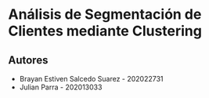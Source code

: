 # **Análisis de Segmentación de Clientes mediante Clustering**

## **Autores**  
- Brayan Estiven Salcedo Suarez - 202022731  
- Julian Parra - 202013033  
